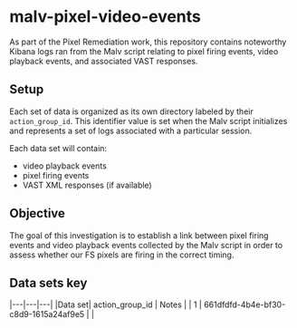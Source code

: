 # malv-pixel-video-events

As part of the Pixel Remediation work, this repository contains noteworthy Kibana logs ran from the Malv script relating to pixel firing events, video playback events, and associated VAST responses. 


## Setup
Each set of data is organized as its own directory labeled by their `action_group_id`. This identifier value is set when the Malv script initializes and represents a set of logs associated with a particular session.

Each data set will contain:
- video playback events
- pixel firing events
- VAST XML responses (if available)

## Objective
The goal of this investigation is to establish a link between pixel firing events and video playback events collected by the Malv script in order to assess whether our FS pixels are firing in the correct timing.

## Data sets key
|---|---|---|
|Data set| action_group_id | Notes |
| 1 | 661dfdfd-4b4e-bf30-c8d9-1615a24af9e5 | |
